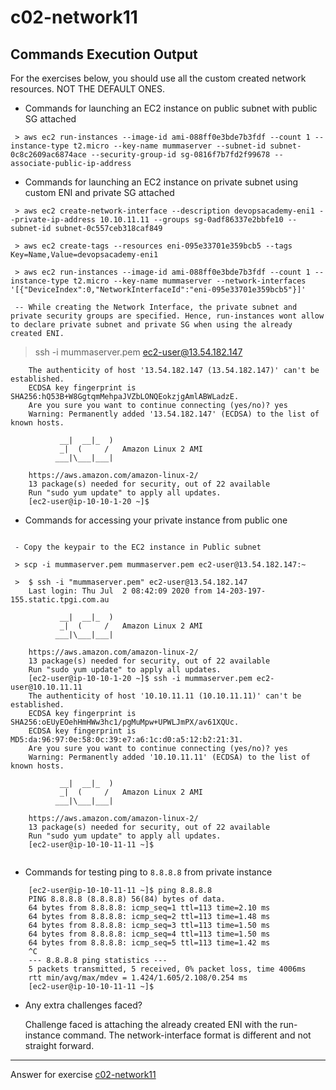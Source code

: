 # c02-network11

## Commands Execution Output

For the exercises below, you should use all the custom created network resources. NOT THE DEFAULT ONES.

- Commands for launching an EC2 instance on public subnet with public SG attached

```
 > aws ec2 run-instances --image-id ami-088ff0e3bde7b3fdf --count 1 --instance-type t2.micro --key-name mummaserver --subnet-id subnet-0c8c2609ac6874ace --security-group-id sg-0816f7b7fd2f99678 --associate-public-ip-address

```


- Commands for launching an EC2 instance on private subnet using custom ENI and private SG attached

```
 > aws ec2 create-network-interface --description devopsacademy-eni1 --private-ip-address 10.10.11.11 --groups sg-0adf86337e2bbfe10 --subnet-id subnet-0c557ceb318caf849

 > aws ec2 create-tags --resources eni-095e33701e359bcb5 --tags Key=Name,Value=devopsacademy-eni1

 > aws ec2 run-instances --image-id ami-088ff0e3bde7b3fdf --count 1 --instance-type t2.micro --key-name mummaserver --network-interfaces '[{"DeviceIndex":0,"NetworkInterfaceId":"eni-095e33701e359bcb5"}]'

 -- While creating the Network Interface, the private subnet and private security groups are specified. Hence, run-instances wont allow to declare private subnet and private SG when using the already created ENI.

```

 > ssh -i mummaserver.pem ec2-user@13.54.182.147

```
    The authenticity of host '13.54.182.147 (13.54.182.147)' can't be established.
    ECDSA key fingerprint is SHA256:hQ53B+W8GgtqmMehpaJVZbLONQEokzjgAmlABWLadzE.
    Are you sure you want to continue connecting (yes/no)? yes
    Warning: Permanently added '13.54.182.147' (ECDSA) to the list of known hosts.
    
           __|  __|_  )
           _|  (     /   Amazon Linux 2 AMI
          ___|\___|___|

    https://aws.amazon.com/amazon-linux-2/
    13 package(s) needed for security, out of 22 available
    Run "sudo yum update" to apply all updates.
    [ec2-user@ip-10-10-1-20 ~]$

 ```

- Commands for accessing your private instance from public one

```
 
 - Copy the keypair to the EC2 instance in Public subnet
 
 > scp -i mummaserver.pem mummaserver.pem ec2-user@13.54.182.147:~

 >  $ ssh -i "mummaserver.pem" ec2-user@13.54.182.147
    Last login: Thu Jul  2 08:42:09 2020 from 14-203-197-155.static.tpgi.com.au

           __|  __|_  )
           _|  (     /   Amazon Linux 2 AMI
          ___|\___|___|

    https://aws.amazon.com/amazon-linux-2/
    13 package(s) needed for security, out of 22 available
    Run "sudo yum update" to apply all updates. 
    [ec2-user@ip-10-10-1-20 ~]$ ssh -i mummaserver.pem ec2-user@10.10.11.11
    The authenticity of host '10.10.11.11 (10.10.11.11)' can't be established.
    ECDSA key fingerprint is SHA256:oEUyEOehHmHWw3hc1/pgMuMpw+UPWLJmPX/av61XQUc.
    ECDSA key fingerprint is MD5:da:96:97:0e:58:0c:39:e7:a6:1c:d0:a5:12:b2:21:31.
    Are you sure you want to continue connecting (yes/no)? yes
    Warning: Permanently added '10.10.11.11' (ECDSA) to the list of known hosts.

           __|  __|_  )
           _|  (     /   Amazon Linux 2 AMI
          ___|\___|___|
    
    https://aws.amazon.com/amazon-linux-2/
    13 package(s) needed for security, out of 22 available
    Run "sudo yum update" to apply all updates.
    [ec2-user@ip-10-10-11-11 ~]$ 


```

- Commands for testing ping to `8.8.8.8` from private instance

```
    [ec2-user@ip-10-10-11-11 ~]$ ping 8.8.8.8
    PING 8.8.8.8 (8.8.8.8) 56(84) bytes of data.
    64 bytes from 8.8.8.8: icmp_seq=1 ttl=113 time=2.10 ms
    64 bytes from 8.8.8.8: icmp_seq=2 ttl=113 time=1.48 ms
    64 bytes from 8.8.8.8: icmp_seq=3 ttl=113 time=1.50 ms
    64 bytes from 8.8.8.8: icmp_seq=4 ttl=113 time=1.50 ms
    64 bytes from 8.8.8.8: icmp_seq=5 ttl=113 time=1.42 ms
    ^C
    --- 8.8.8.8 ping statistics ---
    5 packets transmitted, 5 received, 0% packet loss, time 4006ms
    rtt min/avg/max/mdev = 1.424/1.605/2.108/0.254 ms
    [ec2-user@ip-10-10-11-11 ~]$ 

```

- Any extra challenges faced?

  Challenge faced is attaching the already created ENI with the run-instance command. The network-interface format is different and not straight forward.

  
<!-- Don't change anything below this point-->
***
Answer for exercise [c02-network11](https://github.com/devopsacademyau/academy/blob/893381c6f0b69434d9e8597d3d4b1c17f9bc1371/classes/02class/exercises/c02-network11/README.md)

